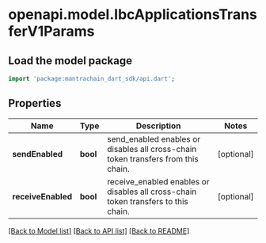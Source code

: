 # openapi.model.IbcApplicationsTransferV1Params

## Load the model package
```dart
import 'package:mantrachain_dart_sdk/api.dart';
```

## Properties
Name | Type | Description | Notes
------------ | ------------- | ------------- | -------------
**sendEnabled** | **bool** | send_enabled enables or disables all cross-chain token transfers from this chain. | [optional] 
**receiveEnabled** | **bool** | receive_enabled enables or disables all cross-chain token transfers to this chain. | [optional] 

[[Back to Model list]](../README.md#documentation-for-models) [[Back to API list]](../README.md#documentation-for-api-endpoints) [[Back to README]](../README.md)


